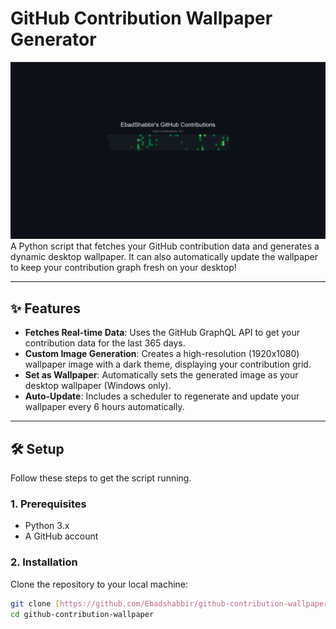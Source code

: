 # GitHub Contribution Wallpaper Generator

![GitHub Contributions Wallpaper](https://github.com/EbadShabbir/Github_Graph_Wallpaper/blob/main/github_wallpaper.png) A Python script that fetches your GitHub contribution data and generates a dynamic desktop wallpaper. It can also automatically update the wallpaper to keep your contribution graph fresh on your desktop!

---

## ✨ Features

-   **Fetches Real-time Data**: Uses the GitHub GraphQL API to get your contribution data for the last 365 days.
-   **Custom Image Generation**: Creates a high-resolution (1920x1080) wallpaper image with a dark theme, displaying your contribution grid.
-   **Set as Wallpaper**: Automatically sets the generated image as your desktop wallpaper (Windows only).
-   **Auto-Update**: Includes a scheduler to regenerate and update your wallpaper every 6 hours automatically.

---

## 🛠️ Setup

Follow these steps to get the script running.

### 1. Prerequisites

-   Python 3.x
-   A GitHub account

### 2. Installation

Clone the repository to your local machine:
```bash
git clone [https://github.com/Ebadshabbir/github-contribution-wallpaper.git](https://github.com/Ebadshabbir/github-contribution-wallpaper.git)
cd github-contribution-wallpaper
